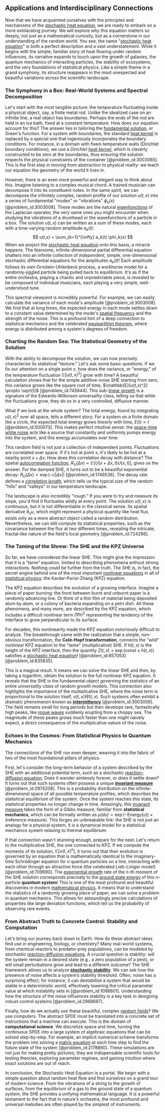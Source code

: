 ## Applications and Interdisciplinary Connections

Now that we have acquainted ourselves with the principles and mechanisms of the [stochastic heat equation](@article_id:163298), we are ready to embark on a more exhilarating journey. We will explore *why* this equation matters so deeply, not just as a mathematical curiosity, but as a cornerstone in our understanding of the random world. You see, the name "[stochastic heat equation](@article_id:163298)" is both a perfect description and a vast understatement. While it begins with the simple, familiar story of heat flowing under random influences, its narrative expands to touch upon the growth of galaxies, the quantum mechanics of interacting particles, the stability of ecosystems, and the very foundations of statistical physics. Like a simple theme in a grand symphony, its structure reappears in the most unexpected and beautiful variations across the scientific landscape.

### The Symphony in a Box: Real-World Systems and Spectral Decomposition

Let's start with the most tangible picture: the temperature fluctuating inside a physical object, say, a finite metal rod. Unlike the idealized case on an infinite line, a real object has boundaries. Perhaps the ends of the rod are held in an ice bath, fixed at a constant temperature. How does our equation account for this? The answer lies in tailoring the [fundamental solution](@article_id:175422), or Green's function. For a system with boundaries, the standard [heat kernel](@article_id:171547) is replaced by a special one that ingeniously incorporates the boundary conditions. For instance, in a domain with fixed-temperature walls (Dirichlet boundary conditions), we use a *Dirichlet [heat kernel](@article_id:171547)*, which is cleverly constructed to be zero at the boundaries, thus ensuring the solution respects the physical constraints of the container [@problem_id:3003065]. This is the first step in moving from abstraction to physical reality: we teach our equation the geometry of the world it lives in.

However, there is an even more powerful and elegant way to think about this. Imagine listening to a complex musical chord. A trained musician can decompose it into its constituent notes. In the same spirit, we can decompose the infinitely complex, random profile of our solution $u(t,x)$ into a series of fundamental "modes" or "vibrations" $\phi_k(x)$ [@problem_id:3003008]. These modes are the natural [eigenfunctions](@article_id:154211) of the Laplacian operator, the very same ones you might encounter when studying the vibrations of a drumhead or the wavefunctions of a particle in a box. The solution $u(t,x)$ can be written as a sum of these modes, each with a time-varying random amplitude $a_k(t)$:
$$
u(t,x) = \sum_{k=1}^{\infty} a_k(t) \phi_k(x)
$$
When we project the [stochastic heat equation](@article_id:163298) onto this basis, a miracle happens. The fearsome, infinite-dimensional partial differential equation shatters into an infinite collection of *independent*, simple, one-dimensional stochastic differential equations for the amplitudes $a_k(t)$! Each amplitude follows its own Ornstein-Uhlenbeck process, a workhorse model for a randomly-jiggled particle being pulled back to equilibrium. It's as if the entire orchestra, playing a chaotic and unpredictable piece, is revealed to be composed of individual musicians, each playing a very simple, well-understood tune.

This spectral viewpoint is incredibly powerful. For example, we can easily calculate the variance of each mode's amplitude [@problem_id:3003008]. We find that at long times, the expected energy in each mode settles down to a constant value determined by the mode's [spatial frequency](@article_id:270006) and the strength of the noise. This is a profound hint of a deep connection to statistical mechanics and the celebrated [equipartition theorem](@article_id:136478), where energy is distributed among a system's degrees of freedom.

### Charting the Random Sea: The Statistical Geometry of the Solution

With the ability to decompose the solution, we can now precisely characterize its statistical "texture." Let's ask some basic questions. If we fix our attention on a single point $x$, how does the variance, or "energy," of the temperature fluctuation $\mathbb{E}[u(t,x)^2]$ grow with time? A beautiful calculation shows that for the simple additive-noise SHE starting from zero, this variance grows like the square root of time, $\mathbb{E}[u(t,x)^2] \propto \sqrt{t}$ [@problem_id:745844]. This sub-[linear growth](@article_id:157059) is a signature of the Edwards-Wilkinson universality class, telling us that while the fluctuations grow, they do so in a very controlled, diffusive manner.

What if we look at the whole system? The total energy, found by integrating $u(t,x)^2$ over all space, tells a different story. For a system on a finite domain like a circle, the expected total energy grows *linearly* with time, $E(t) \propto t$ [@problem_id:500073]. This makes perfect intuitive sense: the [space-time white noise](@article_id:184992) acts like a source that constantly and uniformly pumps energy into the system, and this energy accumulates over time.

This random field is not just a collection of independent points. Fluctuations are correlated over space. If it's hot at point $x$, it's likely to be hot at a nearby point $x + \Delta x$. How does this correlation decay with distance? The spatial [autocorrelation function](@article_id:137833), $R_U(\Delta x) = \mathbb{E}[U(x+\Delta x, t) U(x, t)]$, gives us the answer. For the damped SHE, it turns out to be a beautiful exponential decay: $R_U(\Delta x) \propto \exp(-c |\Delta x|)$ [@problem_id:1746536]. The decay rate defines a *[correlation length](@article_id:142870)*, which tells us the typical size of the random "hills" and "valleys" in our temperature landscape.

The landscape is also incredibly "rough." If you were to try and measure its slope, you'd find it fluctuates wildly at every point. The solution $u(t,x)$ is continuous, but it is not differentiable in the classical sense. Its spatial derivative $\partial_x u$, which might represent a physical quantity like heat flux, exists only as a more abstract object called a random distribution. Nevertheless, we can still compute its statistical properties, such as the covariance between the flux at two different times, revealing the intricate, fractal-like nature of the field's local geometry [@problem_id:724286].

### The Taming of the Shrew: The SHE and the KPZ Universe

So far, we have considered the linear SHE. This might give the impression that it is a "tame" equation, limited to describing phenomena without strong interactions. Nothing could be further from the truth. The SHE is, in fact, the secret engine behind one of the most important [nonlinear equations](@article_id:145358) in all of [statistical physics](@article_id:142451): the Kardar-Parisi-Zhang (KPZ) equation.

The KPZ equation describes the evolution of a growing interface. Imagine a piece of paper burning: the front between burnt and unburnt paper is a randomly advancing line. Or think of a thin film of material being deposited atom by atom, or a colony of bacteria expanding on a petri dish. All these phenomena, and many more, are described by the KPZ equation, which includes a difficult nonlinear term $(\nabla h)^2$ representing the tendency of the interface to grow perpendicular to its surface.

For decades, this nonlinearity made the KPZ equation notoriously difficult to analyze. The breakthrough came with the realization that a simple, non-obvious transformation, the **Cole-Hopf transformation**, connects the "wild" nonlinear KPZ equation to the "tame" (multiplicative) SHE. If $h(t,x)$ is the height of the KPZ interface, then the quantity $Z(t,x) = \exp(\text{const} \times h(t,x))$ satisfies a [stochastic heat equation](@article_id:163298)! [@problem_id:857053] [@problem_id:835835].

This is a magical result. It means we can solve the linear SHE and then, by taking a logarithm, obtain the solution to the full nonlinear KPZ equation. It reveals that the SHE is the fundamental object governing the statistics of an entire *universality class* of random growth models. This connection also highlights the importance of the multiplicative SHE, where the noise term is proportional to the solution itself, $u(t,x)\dot{W}(t,x)$. Such systems often exhibit a dramatic phenomenon known as **[intermittency](@article_id:274836)** [@problem_id:3003009]. The field remains small for long periods but then develops rare, fantastically high peaks, like [rogue waves](@article_id:188007) suddenly erupting from a choppy sea. The magnitude of these peaks grows much faster than one might naively expect, a direct consequence of the multiplicative nature of the noise.

### Echoes in the Cosmos: From Statistical Physics to Quantum Mechanics

The connections of the SHE run even deeper, weaving it into the fabric of two of the most foundational pillars of physics.

First, let's consider the long-term behavior of a system described by the SHE with an additional potential term, such as a stochastic [reaction-diffusion equation](@article_id:274867). Does it wander aimlessly forever, or does it settle down? It turns out that such systems often possess a unique **[invariant measure](@article_id:157876)** [@problem_id:2974208]. This is a probability distribution on the infinite-dimensional space of all possible temperature profiles, which describes the statistical equilibrium of the system. Once the system reaches this state, its statistical properties no longer change in time. Amazingly, this [invariant measure](@article_id:157876) takes the form of a Gibbs measure, familiar from **statistical mechanics**, which can be formally written as $\mu(du) \propto \exp(-\text{Energy}(u)) \times (\text{reference measure})$. This forges an unbreakable link: the SHE is not just an analogy for a physical system, it *is* a dynamical model for a statistical mechanics system relaxing to thermal equilibrium.

If that connection wasn't stunning enough, prepare for the next. Let's return to the multiplicative SHE, the one connected to KPZ. If we compute the moments of its solution, $\mathbb{E}[u(t,x)^n]$, it turns out that their evolution is governed by an equation that is mathematically identical to the imaginary-time Schrödinger equation for $n$ quantum particles on a line, interacting with each other through an attractive force (the celebrated Lieb-Liniger model) [@problem_id:709690]. The [exponential growth](@article_id:141375) rate of the $n$-th moment of the SHE solution corresponds precisely to the [ground state energy](@article_id:146329) of this $n$-particle **quantum system**! This is one of the most profound and beautiful discoveries in modern [mathematical physics](@article_id:264909). It means that to understand the statistics of a randomly growing piece of paper, we can solve a problem in quantum mechanics. This allows for astoundingly precise calculations of properties like large deviation functions, which tell us the probability of observing rare events.

### From Abstract Truth to Concrete Control: Stability and Computation

Let's bring our journey back down to Earth. How do these abstract ideas find use in engineering, biology, or chemistry? Many real-world systems, from chemical reactors to predator-prey populations, can be modeled by stochastic [reaction-diffusion equations](@article_id:169825). A crucial question is stability: will the system remain in a desired state (e.g., a zero population of a pest), or will small perturbations grow and lead to a different outcome? The SHE framework allows us to analyze **[stochastic stability](@article_id:196302)**. We can ask how the presence of noise affects a system’s stability threshold. Often, noise has a surprising effect; for instance, it can destabilize a system that would be stable in a deterministic world, effectively lowering the critical parameter value at which instability sets in [@problem_id:1098801]. Understanding how the *structure* of the noise influences stability is a key task in designing robust control systems [@problem_id:2968687].

Finally, how do we actually *see* these beautiful, complex [random fields](@article_id:177458)? We use computers. The abstract SPDE must be translated into a concrete set of instructions that a machine can execute. This is the domain of **computational science**. We discretize space and time, turning the continuous SPDE into a large system of algebraic equations that can be solved step-by-step. For example, an implicit numerical scheme transforms the problem into solving a [matrix equation](@article_id:204257) at each time step to find the future state of the system [@problem_id:2178860]. These simulations are not just for making pretty pictures; they are indispensable scientific tools for testing theories, exploring parameter regimes, and gaining intuition where exact solutions are out of reach.

In conclusion, the Stochastic Heat Equation is a portal. We begin with a simple question about random heat flow and find ourselves on a grand tour of modern science. From the vibrations of a string to the growth of surfaces, from the equilibrium of a gas to the ground state of a quantum system, the SHE provides a unifying mathematical language. It is a powerful testament to the fact that in nature's orchestra, the most profound and universal melodies are often played by the simplest of instruments.